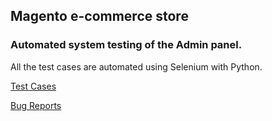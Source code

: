 ## Magento e-commerce store
### Automated system testing of the Admin panel.
All the test cases are automated using Selenium with Python.

<a href="https://docs.google.com/spreadsheets/d/14GU_E9R3mkxTOcSTWsg2aO9pC19BGcgH/edit?usp=sharing&ouid=103521901175705908532&rtpof=true&sd=true">Test Cases</a>

<a href="https://docs.google.com/spreadsheets/d/1t87XYxTIgKq0dx-kvm3OqcoC9yCy9GQx/edit?usp=sharing&ouid=103521901175705908532&rtpof=true&sd=true">Bug Reports</a>
